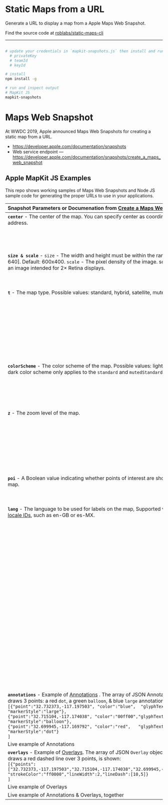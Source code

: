 # Static Maps from a URL


Generate a URL to display a map from a Apple Maps Web Snapshot.  

Find the source code at [roblabs/static-maps-cli](https://github.com/roblabs/static-maps-cli)

---

``` bash

# update your credentials in `mapkit-snapshots.js` then install and run
  # privateKey
  # teamId
  # keyId

# install
npm install -g

# run and inspect output
# MapKit JS
mapkit-snapshots
```

# Maps Web Snapshot

At WWDC 2019, Apple announced Maps Web Snapshots for creating a static map from a URL.  

* https://developer.apple.com/documentation/snapshots
* Web service endpoint  — https://developer.apple.com/documentation/snapshots/create_a_maps_web_snapshot

## Apple MapKit JS Examples

This repo shows working samples of Maps Web Snapshots and Node JS sample code for generating the proper URLs to use in your applications.

| Snapshot Parameters or Documenation from [Create a Maps Web Snapshot](https://developer.apple.com/documentation/snapshots/create_a_maps_web_snapshot#center) |  Parameter examples|
| :------------- | :------------- |
| **`center`** - The center of the map. You can specify center as coordinates or as an address.  |   |
|   |  [signIt(\"center=0,0\")](https://snapshot.apple-mapkit.com/api/v1/snapshot?center=0,0&teamId=J7V35W7ES8&keyId=VKGGG3L5BX&signature=_CQvIG7iQGN-0tiyqXAOBbjt0tInsepLNbCeO8sbhkdS7VLf2hDCdiQluSRTfmVcWLzABiqeK96YqgH2qYYOgA) |
|   |  [signIt(\"center=37.839622,-119.515182\")](https://snapshot.apple-mapkit.com/api/v1/snapshot?center=37.839622,-119.515182&teamId=J7V35W7ES8&keyId=VKGGG3L5BX&signature=vBLwprXb_BKv417xNjPFYtsVlwAO1jM_ywxa7AR5MoinYyMaWa3doXu9KD0kiDeUdx8bvFGavXggeFwKSlGKxA) |
|   |  [signIt(\"center=San%20Diego,%20California\")](https://snapshot.apple-mapkit.com/api/v1/snapshot?center=San%20Diego,%20California&teamId=J7V35W7ES8&keyId=VKGGG3L5BX&signature=t76FXl_bIIv9s9LabHtorewlx9UMDvsrCAo0UeSCKKUyKFjg3IhDu6n3ApaDrwwKj-86ANk1GjpDHSuE8Oh5jA) |
| **`size & scale`** - `size` - The width and height must be within the range of [50, 640]. Default: 600x400. `scale` - The pixel density of the image. scale=2 returns an image intended for 2× Retina displays. |  |
|   |  [signIt(\"center=San%20Diego,%20California&scale=1\")](https://snapshot.apple-mapkit.com/api/v1/snapshot?center=San%20Diego,%20California&scale=1&teamId=J7V35W7ES8&keyId=VKGGG3L5BX&signature=YA-Wzqp3VDrrT1nqkbY_l63-NqGXKtNIG8mJFqIq_2-lcaGW6qvfIX7Bk1xAsOdTSgu7i1o9KV6tSj-DFx4Hyg) |
|   |  [signIt(\"center=San%20Diego,%20California&scale=2\")](https://snapshot.apple-mapkit.com/api/v1/snapshot?center=San%20Diego,%20California&scale=2&teamId=J7V35W7ES8&keyId=VKGGG3L5BX&signature=Cb9io7vYYAKK-VRkw7LHGfMUsfUSEIMMZHcl8TryR7JiAYimt6eZliS7vVR0xygB5EWhysfKnIEBImbNUF1imA) |
| **`t`** - The map type.  Possible values: standard, hybrid, satellite, mutedStandard | ![](assets/t.gif)
|   |  [signIt(\"center=37.839622,-119.515182&t=standard\")](https://snapshot.apple-mapkit.com/api/v1/snapshot?center=37.839622,-119.515182&t=standard&teamId=J7V35W7ES8&keyId=VKGGG3L5BX&signature=mz4a82aYZSa9tif0xNk6Y1FPc6qgd0wLoeFpHoz7AG3cdrwjQNRiqDaPCEgeWUAl2R_NeMGOc9pHPNqLxfrNeA) |
|   |  [signIt(\"center=37.839622,-119.515182&t=hybrid\")](https://snapshot.apple-mapkit.com/api/v1/snapshot?center=37.839622,-119.515182&t=hybrid&teamId=J7V35W7ES8&keyId=VKGGG3L5BX&signature=PUr_jizu7C0UcZ_ZQgUiZJ7ou-ZKEIOIFCvrt-Rn6BKxeyNdILowtXSpOtn6P90B8bw_XEO5iJoiewJYzdaqwA) |
|   |  [signIt(\"center=37.839622,-119.515182&t=satellite\")](https://snapshot.apple-mapkit.com/api/v1/snapshot?center=37.839622,-119.515182&t=satellite&teamId=J7V35W7ES8&keyId=VKGGG3L5BX&signature=oIjW35TikDHnTbmDQ_3IhBqiurI6hqWKxAkNlvvXMi8O6_FhrxM_-tOUEpa3-9mqVo5dbgCbBi4dRvu7ZrKNeg) |
|   |  [signIt(\"center=37.839622,-119.515182&t=mutedStandard\")](https://snapshot.apple-mapkit.com/api/v1/snapshot?center=37.839622,-119.515182&t=mutedStandard&teamId=J7V35W7ES8&keyId=VKGGG3L5BX&signature=5S5WmubPUfHWeSC8zgAQBYR3jAAx6p9DRYnagOMzx9xJZxB-JoMMhvGaE2yDppb2SU0UY2iGeJuA7efuSfg6AA) |
|   |  [signIt(\"center=San%20Diego,%20California&t=standard\")](https://snapshot.apple-mapkit.com/api/v1/snapshot?center=San%20Diego,%20California&t=standard&teamId=J7V35W7ES8&keyId=VKGGG3L5BX&signature=lPSdzn6czRvKWg1AxJQ30n2B5fUha4sh0VP2zcLuC9Imt6Mrc-AD6DA7Nrc8XoptHiZ4VDH3FF5LM4qrayiBzQ) |
|   |  [signIt(\"center=San%20Diego,%20California&t=hybrid\")](https://snapshot.apple-mapkit.com/api/v1/snapshot?center=San%20Diego,%20California&t=hybrid&teamId=J7V35W7ES8&keyId=VKGGG3L5BX&signature=H4A4thBAWFrvgX8GuovdPlmjy_3DSnItX4MsSYBdvmo96OymSbK2gAuEjEzwNv0l0Xj6CI1UbMxqfCtUc41OxQ) |
|   |  [signIt(\"center=San%20Diego,%20California&t=satellite\")](https://snapshot.apple-mapkit.com/api/v1/snapshot?center=San%20Diego,%20California&t=satellite&teamId=J7V35W7ES8&keyId=VKGGG3L5BX&signature=7FGJ1JjkSohegbrN5Rrh84A3kBSusbaXWZvmLITKOH3dqKZNIKmTJVONOR5gy7yMuDgiDVS-fxXF-LwTDICkEw) |
|   |  [signIt(\"center=San%20Diego,%20California&t=mutedStandard\")](https://snapshot.apple-mapkit.com/api/v1/snapshot?center=San%20Diego,%20California&t=mutedStandard&teamId=J7V35W7ES8&keyId=VKGGG3L5BX&signature=ydxvw2A_-12_6GyMr8tveiDwD69UF0fY3bHYnGppF413kYNir0RUFxsJ6_WPz47YXe1VkOvtXcAHTthF5Kwccg) |
| **`colorScheme`** - The color scheme of the map.  Possible values: light, dark. The dark color scheme only applies to the `standard` and `mutedStandard` map types. | ![](assets/colorScheme.gif)
|   |  [signIt(\"center=San%20Diego,%20California&t=standard&colorScheme=light\")](https://snapshot.apple-mapkit.com/api/v1/snapshot?center=San%20Diego,%20California&t=standard&colorScheme=light&teamId=J7V35W7ES8&keyId=VKGGG3L5BX&signature=VcNbRE3kHLrshJaSe6yTKjECAyUFRe9YZpHvmbUAKkvhUAtzGOXXaoxk0prTvaC-1F-RmaHbl4n3UNqg_Z12LA) |
|   |  [signIt(\"center=San%20Diego,%20California&t=standard&colorScheme=dark\")](https://snapshot.apple-mapkit.com/api/v1/snapshot?center=San%20Diego,%20California&t=standard&colorScheme=dark&teamId=J7V35W7ES8&keyId=VKGGG3L5BX&signature=crD96c6VOA8XyvuYAi9l1j8rvcbPBQrU7WmPbIvuK4GZqUqnalgvx3oaQ_elVe6oot60JDBDTTIocB5yCSrv3A) |
|   |  [signIt(\"center=San%20Diego,%20California&t=mutedStandard&colorScheme=light\")](https://snapshot.apple-mapkit.com/api/v1/snapshot?center=San%20Diego,%20California&t=mutedStandard&colorScheme=light&teamId=J7V35W7ES8&keyId=VKGGG3L5BX&signature=JYPWEYfCTL_AAsaQuuNjbzgnviTJTRH7dUXede05l2ON2Taijnt_c_8YXlYhLOVbKtTZooWNlyuLQ1iNAzIy4g) |
|   |  [signIt(\"center=San%20Diego,%20California&t=mutedStandard&colorScheme=dark\")](https://snapshot.apple-mapkit.com/api/v1/snapshot?center=San%20Diego,%20California&t=mutedStandard&colorScheme=dark&teamId=J7V35W7ES8&keyId=VKGGG3L5BX&signature=opuNjPhzMb06ESlXf94STjHcZnB1za9CwaG1BsUQgdx1JhyeU3T4mpatqAD1Qi8d5KT3ncGc_onEVZnjflK1Yw) |
| **`z`** - The zoom level of the map.  | ![](assets/z.gif)
|   |  [signIt(\"center=37.839622,-119.515182&z=15\")](https://snapshot.apple-mapkit.com/api/v1/snapshot?center=37.839622,-119.515182&z=15&teamId=J7V35W7ES8&keyId=VKGGG3L5BX&signature=pUUoZ7mIon70G4Xa3TrpcK_5un_waTXOxezS8u9qywHHcxmhjAZpRyUjZ-SsaJ05-GSWVZX9UgNOvMf1Ba9T2A) |
|   |  [signIt(\"center=37.839622,-119.515182&z=14\")](https://snapshot.apple-mapkit.com/api/v1/snapshot?center=37.839622,-119.515182&z=14&teamId=J7V35W7ES8&keyId=VKGGG3L5BX&signature=XrL4G6wNunFeLYfuV_dQ89pcyqihOtYw5dWn4ESiUEvHoTiptaWzdV7Abi0gR-EK3Vn43gWaBJoii3UNQ5gccA) |
|   |  [signIt(\"center=37.839622,-119.515182&z=13\")](https://snapshot.apple-mapkit.com/api/v1/snapshot?center=37.839622,-119.515182&z=13&teamId=J7V35W7ES8&keyId=VKGGG3L5BX&signature=YmwpwvEkwDyeotXx__ogs1JOoULIbMIQjoqYX8Ix9lvDhW5f8fNU4hIr13ZbQ0dUar4fw7Mx5peVw75YwKDyAA) |
|   |  [signIt(\"center=37.839622,-119.515182&z=12\")](https://snapshot.apple-mapkit.com/api/v1/snapshot?center=37.839622,-119.515182&z=12&teamId=J7V35W7ES8&keyId=VKGGG3L5BX&signature=Vkj5glB1WeGztGobS_5EIvIxEQi2DHQXytVDHvA3IEfqoqIlLIicl-9O84vrswsKAqQVmnRUDOGw6n-H9CjKyg) |
|   |  [signIt(\"center=37.839622,-119.515182&z=11\")](https://snapshot.apple-mapkit.com/api/v1/snapshot?center=37.839622,-119.515182&z=11&teamId=J7V35W7ES8&keyId=VKGGG3L5BX&signature=d9C5kBKjmR5xEy14OQXobUtZbMpsCcf_voWk5M_JDsegKVU6Idg5O4iDqz_AX_zRwxM-cBekS3FfRhYL-Nz6oQ) |
|   |  [signIt(\"center=37.839622,-119.515182&z=10\")](https://snapshot.apple-mapkit.com/api/v1/snapshot?center=37.839622,-119.515182&z=10&teamId=J7V35W7ES8&keyId=VKGGG3L5BX&signature=CZ90uXzEFPTEf8N2jtJoJY80okgf4dzQFIskMS1xRvQabdl3zx-Ut0aQdrz_RBgyu0BlpQJEoJL0T8nP_NG7ug) |
|   |  [signIt(\"center=37.839622,-119.515182&z=9\")](https://snapshot.apple-mapkit.com/api/v1/snapshot?center=37.839622,-119.515182&z=9&teamId=J7V35W7ES8&keyId=VKGGG3L5BX&signature=7OAiv1VSLhwkYEjsfLwEKh_uDFLJGrpdqUJnDBzRQL6qCerfLwlUk9R2BsCF6Kl9kdcxKyGu7Vf3FazULXqdgQ) |
| **`poi`** - A Boolean value indicating whether points of interest are shown on the map.  | ![](assets/poi.gif) |
|   |  [signIt(\"center=San%20Francisco,%20California&t=mutedStandard&poi=0\")](https://snapshot.apple-mapkit.com/api/v1/snapshot?center=San%20Francisco,%20California&t=mutedStandard&poi=0&teamId=J7V35W7ES8&keyId=VKGGG3L5BX&signature=2Xu7FoCPZgcg2HnHwBVpaCvUnxIFp0aR3mzxCDjtrlPv3D4nM48gS4AaDoq4hWEoVIOdLv7CKA7TdvoTRJGclA) |
|   |  [signIt(\"center=San%20Francisco,%20California&t=mutedStandard&poi=1\")](https://snapshot.apple-mapkit.com/api/v1/snapshot?center=San%20Francisco,%20California&t=mutedStandard&poi=1&teamId=J7V35W7ES8&keyId=VKGGG3L5BX&signature=yZyRYiWZQNYLQ9SKXIpNjArUYoVYKGvQhD8unThM8_TbagdAyE_Ik3p2CYbApYFCNw4Cw6eRqZkmAp9LQlQAzA) |
| **`lang`** - The language to be used for labels on the map, Supported values are in [locale IDs](https://developer.apple.com/library/archive/documentation/MacOSX/Conceptual/BPInternational/LanguageandLocaleIDs/LanguageandLocaleIDs.html), such as en-GB or es-MX. | ![](assets/lang.gif)
|   |  [signIt(\"center=37.839622,-119.515182&z=3&lang=ar-AR\")](https://snapshot.apple-mapkit.com/api/v1/snapshot?center=37.839622,-119.515182&z=3&lang=ar-AR&teamId=J7V35W7ES8&keyId=VKGGG3L5BX&signature=EfCgPO0IF1sAuhV7tTSkDHGnkLFdlxPPntOgqi1PFgnibbRZc-MvPumLTPfJNKJA99hcPHZ2Ri_zDAYyzEw5oA) |
|   |  [signIt(\"center=37.839622,-119.515182&z=3&lang=de-DE\")](https://snapshot.apple-mapkit.com/api/v1/snapshot?center=37.839622,-119.515182&z=3&lang=de-DE&teamId=J7V35W7ES8&keyId=VKGGG3L5BX&signature=v0fcIINKQiGtBSU_Hps_gIAxE3uBmZbi29HfVfbJN7GPuDEeTsjvW-SvkUQmneTijYSL3qTm_i8AtpI0oT54vg) |
|   |  [signIt(\"center=37.839622,-119.515182&z=3&lang=en-US\")](https://snapshot.apple-mapkit.com/api/v1/snapshot?center=37.839622,-119.515182&z=3&lang=en-US&teamId=J7V35W7ES8&keyId=VKGGG3L5BX&signature=VlYwE5qXxEFzeKULfxGxgwgzjK9PJz9O8LsXjbizU_sb1fmQrbRYoOknyVzSV2gbq9LvSRYXnbfc_sKuLv54HA) |
|   |  [signIt(\"center=37.839622,-119.515182&z=3&lang=es-MX\")](https://snapshot.apple-mapkit.com/api/v1/snapshot?center=37.839622,-119.515182&z=3&lang=es-MX&teamId=J7V35W7ES8&keyId=VKGGG3L5BX&signature=1-970l0FuwTPZgXoTsGfGkhrjjUzY-mxLgGOeGwqIbjYz65FEoIf4p1Tu43aVxTb6gvGVx5QnAnAPK-QWEVwDg) |
|   |  [signIt(\"center=37.839622,-119.515182&z=3&lang=es-ES\")](https://snapshot.apple-mapkit.com/api/v1/snapshot?center=37.839622,-119.515182&z=3&lang=es-ES&teamId=J7V35W7ES8&keyId=VKGGG3L5BX&signature=LRlNKCRxFB_n-xg8UwZIRc0F8t8n8Ck0Pec3Pz9FmT29HBiX9CbcdVM-Wb0DJBjO2Ta6V8BHrkjkDJPkhWT4nQ) |
|   |  [signIt(\"center=37.839622,-119.515182&z=3&lang=el-GR\")](https://snapshot.apple-mapkit.com/api/v1/snapshot?center=37.839622,-119.515182&z=3&lang=el-GR&teamId=J7V35W7ES8&keyId=VKGGG3L5BX&signature=WUSOf-HW7jPvbv-BV10gpSYxlQ8hOkiV-PKEz_ECXDDzC8UDpBfm6GrFjCr4mUrrizlgws8-Ndh0rOZDUYnQWw) |
|   |  [signIt(\"center=37.839622,-119.515182&z=3&lang=fi-FI\")](https://snapshot.apple-mapkit.com/api/v1/snapshot?center=37.839622,-119.515182&z=3&lang=fi-FI&teamId=J7V35W7ES8&keyId=VKGGG3L5BX&signature=pIA_QZJZGpbIgkaMtcjLUnOrgCI53qFh5oXrn8IAtVuJ6mjOa1P7Yc0bu50BaHDkIvvGqDiQr1bB1dGjDKIrnQ) |
|   |  [signIt(\"center=37.839622,-119.515182&z=3&lang=fr-FR\")](https://snapshot.apple-mapkit.com/api/v1/snapshot?center=37.839622,-119.515182&z=3&lang=fr-FR&teamId=J7V35W7ES8&keyId=VKGGG3L5BX&signature=jA0v_xwMe8NUOTj9dsrQc9Z6USGhekatKsqxoaPVP-X2Go_QIKJnCgcUESWR5Sd9cEywW7uC8GM6nZaMmZiMWQ) |
|   |  [signIt(\"center=37.839622,-119.515182&z=3&lang=ja-JA\")](https://snapshot.apple-mapkit.com/api/v1/snapshot?center=37.839622,-119.515182&z=3&lang=ja-JA&teamId=J7V35W7ES8&keyId=VKGGG3L5BX&signature=yB0WRehXzOyQMfaCpZ8J2nGmSc484NDE9IO1OU4etcsbHmPHtoPh7Be_OdqdvJdhmflvwktX_jFZXTe2wJMbVw) |
|   |  [signIt(\"center=37.839622,-119.515182&z=3&lang=hu-HU\")](https://snapshot.apple-mapkit.com/api/v1/snapshot?center=37.839622,-119.515182&z=3&lang=hu-HU&teamId=J7V35W7ES8&keyId=VKGGG3L5BX&signature=Rck8se1DVokC0COyUj3unZQ5BybSensLM2Ku9rsuBfwzZKfN1CaR5szSA6qKH1Jrjpm0mDqQAjz_17Nf9-w5Vg) |
|   |  [signIt(\"center=37.839622,-119.515182&z=3&lang=it-IT\")](https://snapshot.apple-mapkit.com/api/v1/snapshot?center=37.839622,-119.515182&z=3&lang=it-IT&teamId=J7V35W7ES8&keyId=VKGGG3L5BX&signature=Y71gWPLRd5ONKYg2qRRxQAa3y4kSvPWN_0gL59R1E_XCKS7KglGJPobtMwj2lS9Pd0SFxwIv-HbfpvDuBuJqEg) |
|   |  [signIt(\"center=37.839622,-119.515182&z=3&lang=ko-KO\")](https://snapshot.apple-mapkit.com/api/v1/snapshot?center=37.839622,-119.515182&z=3&lang=ko-KO&teamId=J7V35W7ES8&keyId=VKGGG3L5BX&signature=k-h1YNcqH-DzrvwIEOpRV_-W3UattFI0xKlVJzToh8QL0dN80wh8ZZ3cHdhMb1Mk6nmS17xVVCQzayXmmvJh8Q) |
|   |  [signIt(\"center=37.839622,-119.515182&z=3&lang=nl-NL\")](https://snapshot.apple-mapkit.com/api/v1/snapshot?center=37.839622,-119.515182&z=3&lang=nl-NL&teamId=J7V35W7ES8&keyId=VKGGG3L5BX&signature=wKO6OxuTaDvujS7jEdBCwNwZ04Q_U5G5s3iZu3-XnY9hiWRgJKGkaQQJLffRr5dHBAat0-SpL4A6uk4Ab_6BTQ) |
|   |  [signIt(\"center=37.839622,-119.515182&z=3&lang=no-NO\")](https://snapshot.apple-mapkit.com/api/v1/snapshot?center=37.839622,-119.515182&z=3&lang=no-NO&teamId=J7V35W7ES8&keyId=VKGGG3L5BX&signature=ZisQEbZZOZhcvFWli8sl7iODwOoMyqcauHerUxd-GQibns_DEMJjuWeczEbBVtjGxFuL9pxUDzOPnAtRSHU3Mw) |
|   |  [signIt(\"center=37.839622,-119.515182&z=3&lang=he-HE\")](https://snapshot.apple-mapkit.com/api/v1/snapshot?center=37.839622,-119.515182&z=3&lang=he-HE&teamId=J7V35W7ES8&keyId=VKGGG3L5BX&signature=SOH5qn-tVgIF6l_jJQYcCpIqeCTZ6yDuaf60ja0FdmGtktPxWkksHDVfo2jYJo470Xqvj3ytft_UzIFIFGSF_A) |
|   |  [signIt(\"center=37.839622,-119.515182&z=3&lang=hi-IN\")](https://snapshot.apple-mapkit.com/api/v1/snapshot?center=37.839622,-119.515182&z=3&lang=hi-IN&teamId=J7V35W7ES8&keyId=VKGGG3L5BX&signature=J9uPvzKUAzZt66b4BKq6fxa_liDQcLyzzerS9ErbD0Vag_F25SW230py99QXerzL1am32FgdxtlQv7CCv5lLcQ) |
|   |  [signIt(\"center=37.839622,-119.515182&z=3&lang=pt-BR\")](https://snapshot.apple-mapkit.com/api/v1/snapshot?center=37.839622,-119.515182&z=3&lang=pt-BR&teamId=J7V35W7ES8&keyId=VKGGG3L5BX&signature=jaJ0Tk5ShePZGccsoG8_Sn6QoTDdLmqu8AQtDVLw10OQIEAVSrw6F_iXWRrTD1it87lH8lOvmxmpcshON4g82Q) |
|   |  [signIt(\"center=37.839622,-119.515182&z=3&lang=ru-RU\")](https://snapshot.apple-mapkit.com/api/v1/snapshot?center=37.839622,-119.515182&z=3&lang=ru-RU&teamId=J7V35W7ES8&keyId=VKGGG3L5BX&signature=h363-j7Sux1LQx3FVQIdw22HXDAaAPSX4kIYsRN7V3UDFS3XmFt2inENkCk-eGO4Hvdyo_m9k_Dx73oGvxMz1A) |
|   |  [signIt(\"center=37.839622,-119.515182&z=3&lang=tr-TR\")](https://snapshot.apple-mapkit.com/api/v1/snapshot?center=37.839622,-119.515182&z=3&lang=tr-TR&teamId=J7V35W7ES8&keyId=VKGGG3L5BX&signature=jnJpJgHZiOWWV2YXguwdkr65NVbZhKnoX-8mmMZ9uk5wtLgOvzwyySEwv8sNZc9gIjSi1ljS7TEBNvySyBoBrw) |
|   |  [signIt(\"center=37.839622,-119.515182&z=3&lang=vi-VI\")](https://snapshot.apple-mapkit.com/api/v1/snapshot?center=37.839622,-119.515182&z=3&lang=vi-VI&teamId=J7V35W7ES8&keyId=VKGGG3L5BX&signature=NEv093MrQJBfcdEQCU8nMVfsqjvI6rnb4b2LEbBebyEAJYN5XOZSCXk1x9bTj5WaCc6_y0AUFyAkdmvMs1gbXQ) |
|   |  [signIt(\"center=37.839622,-119.515182&z=3&lang=zh-ZH\")](https://snapshot.apple-mapkit.com/api/v1/snapshot?center=37.839622,-119.515182&z=3&lang=zh-ZH&teamId=J7V35W7ES8&keyId=VKGGG3L5BX&signature=L6tZdfL4x-0oOQUJyABERtmIrY6Xoh-_VnNnLuyZRDLdkiYrXl8a8sL8gzJalAnDF1o9ZBQYVylrZyCdT3WcIA) |
| **`annotations`** - Example of [Annotations](https://developer.apple.com/documentation/snapshots/annotation) .  The array of JSON Annotation, which draws 3 points: a red `dot`, a green `balloon`, & blue `large` annotations, is shown `[{"point":"32.732373,-117.197503", "color":"blue",  "glyphText":"A", "markerStyle":"large"},` <br> `{"point":"32.715104,-117.174038", "color":"00ff00","glyphText":"9", "markerStyle":"balloon"},` <br> `{"point":"32.699945,-117.169792", "color":"red",   "glyphText":"a", "markerStyle":"dot"}` <br> `]` | ![](assets/annotations/snapshot.png) |
| Live example of Annotations |  [signIt(\"center=San%20Diego,%20California&\<urlEncoded Annotations\>\")](https://snapshot.apple-mapkit.com/api/v1/snapshot?center=San%20Diego,%20California&annotations=%5B%7B%22point%22%3A%2232.732373%2C-117.197503%22%2C%22color%22%3A%22blue%22%2C%22glyphText%22%3A%22A%22%2C%22markerStyle%22%3A%22large%22%7D%2C%7B%22point%22%3A%2232.715104%2C-117.174038%22%2C%22color%22%3A%2200ff00%22%2C%22glyphText%22%3A%229%22%2C%22markerStyle%22%3A%22balloon%22%7D%2C%7B%22point%22%3A%2232.699945%2C-117.169792%22%2C%22color%22%3A%22red%22%2C%22glyphText%22%3A%22a%22%2C%22markerStyle%22%3A%22dot%22%7D%5D&teamId=J7V35W7ES8&keyId=VKGGG3L5BX&signature=ZGhh0aC2Gx-2TPpt3ZAHzO2t-3MA5hcax6x3ZLzPdFNg0clr6rTGofG6TDNWe5TDZQH4sZyC8HP73df5GPn9SQ) |
| **`overlays`** - Example of [Overlays](https://developer.apple.com/documentation/snapshots/overlay).    The array of JSON `Overlay` objects, which draws a red dashed line over 3 points, is shown:<br> `[{"points":["32.732373,-117.197503","32.715104,-117.174038","32.699945,-117.169792"],`<br>`"strokeColor":"ff0000","lineWidth":2,"lineDash":[10,5]}`<br>`]`  | ![](assets/overlays/snapshot.png) |
|  Live example of Overlays |  [signIt(\"center=San%20Diego,%20California&\<urlEncoded Overlay\>\")](https://snapshot.apple-mapkit.com/api/v1/snapshot?center=San%20Diego,%20California&overlays=%5B%7B%22points%22%3A%5B%2232.732373%2C-117.197503%22%2C%2232.715104%2C-117.174038%22%2C%2232.699945%2C-117.169792%22%5D%2C%22strokeColor%22%3A%22ff0000%22%2C%22lineWidth%22%3A2%2C%22lineDash%22%3A%5B10%2C5%5D%7D%5D&teamId=J7V35W7ES8&keyId=VKGGG3L5BX&signature=WYbdsjcE22KI8tCrxM0YJJdYFfNgsC58OlhpTatdszcC2o53A-EDW5J4XbsCxhdEv4jFy_DW3Rq19jCBAc7q6w) |
| Live example of Annotations & Overlays, together|  [signIt(\"center=San%20Diego,%20California&\<urlEncoded Annotation &  Overlay\>\")](https://snapshot.apple-mapkit.com/api/v1/snapshot?center=San%20Diego,%20California&annotations=%5B%7B%22point%22%3A%2232.732373%2C-117.197503%22%2C%22color%22%3A%22blue%22%2C%22glyphText%22%3A%22A%22%2C%22markerStyle%22%3A%22large%22%7D%2C%7B%22point%22%3A%2232.715104%2C-117.174038%22%2C%22color%22%3A%2200ff00%22%2C%22glyphText%22%3A%229%22%2C%22markerStyle%22%3A%22balloon%22%7D%2C%7B%22point%22%3A%2232.699945%2C-117.169792%22%2C%22color%22%3A%22red%22%2C%22glyphText%22%3A%22a%22%2C%22markerStyle%22%3A%22dot%22%7D%5D&overlays=%5B%7B%22points%22%3A%5B%2232.732373%2C-117.197503%22%2C%2232.715104%2C-117.174038%22%2C%2232.699945%2C-117.169792%22%5D%2C%22strokeColor%22%3A%22ff0000%22%2C%22lineWidth%22%3A2%2C%22lineDash%22%3A%5B10%2C5%5D%7D%5D&teamId=J7V35W7ES8&keyId=VKGGG3L5BX&signature=m9UAKoC0ShqSpMTHAvIlH2R3qFllvtDtJkchCHRYu6MB69MjsX09FNELsuD3jCegnkr1QV0JIsv5r9nhLlNzrw) |
